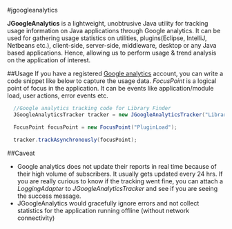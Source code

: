 #jgoogleanalytics

**JGoogleAnalytics** is a lightweight, unobtrusive Java utility for tracking usage information on Java applications through Google analytics. It can be used for gathering usage statistics on utilities, plugins(Eclipse, IntelliJ, Netbeans etc.), client-side, server-side, middleware, desktop or any Java based applications. Hence, allowing us to perform usage & trend analysis on the application of interest.


##Usage
If you have a registered [Google analytics](http://www.google.com/analytics) account, you can write a code snippet like below to capture the usage data. *FocusPoint* is a logical point of focus in the application. It can be events like application/module load, user actions, error events etc.

```java
  //Google analytics tracking code for Library Finder
  JGoogleAnalyticsTracker tracker = new JGoogleAnalyticsTracker("Library Finder","1.3.2","UA-2184000-1");

  FocusPoint focusPoint = new FocusPoint("PluginLoad");

  tracker.trackAsynchronously(focusPoint);
```

##Caveat
  * Google analytics does not update their reports in real time because of their high volume of subscribers. It usually gets updated every 24 hrs. If you are really curious to know if the tracking went fine, you can attach a *LoggingAdapter* to *JGoogleAnalyticsTracker* and see if you are seeing the success message.
  * JGoogleAnalytics would gracefully ignore errors and not collect statistics for the application running offline (without network connectivity)
